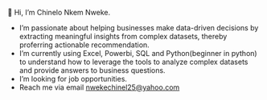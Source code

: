 👋 Hi, I’m Chinelo Nkem Nweke.
- I’m passionate about helping businesses make data-driven decisions by extracting meaningful insights from complex datasets, thereby proferring actionable recommendation.
- I’m currently using Excel, Powerbi, SQL and Python(beginner in python)  to understand how to leverage the tools to analyze complex datasets and provide answers to business questions.
- I’m looking for job opportunities.
- Reach me via email nwekechinel25@yahoo.com  
<!---
Chinelonweke/Chinelonweke is a ✨ special ✨ repository because its `README.md` (this file) appears on your GitHub profile.
You can click the Preview link to take a look at your changes.
--->
